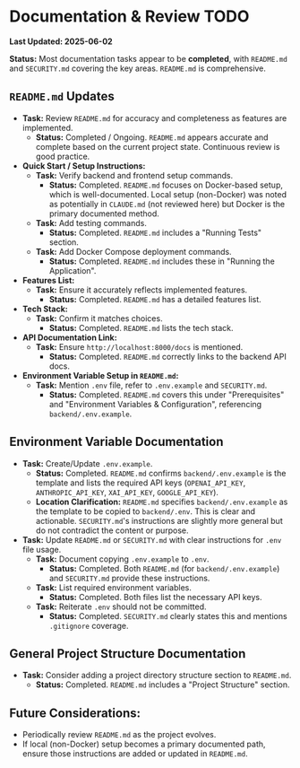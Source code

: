 # Documentation & Review TODO

**Last Updated: 2025-06-02**

**Status:** Most documentation tasks appear to be **completed**, with `README.md` and `SECURITY.md` covering the key areas. `README.md` is comprehensive.

## `README.md` Updates

-   **Task:** Review `README.md` for accuracy and completeness as features are implemented.
    -   **Status:** Completed / Ongoing. `README.md` appears accurate and complete based on the current project state. Continuous review is good practice.
-   **Quick Start / Setup Instructions:**
    -   **Task:** Verify backend and frontend setup commands.
        -   **Status:** Completed. `README.md` focuses on Docker-based setup, which is well-documented. Local setup (non-Docker) was noted as potentially in `CLAUDE.md` (not reviewed here) but Docker is the primary documented method.
    -   **Task:** Add testing commands.
        -   **Status:** Completed. `README.md` includes a "Running Tests" section.
    -   **Task:** Add Docker Compose deployment commands.
        -   **Status:** Completed. `README.md` includes these in "Running the Application".
-   **Features List:**
    -   **Task:** Ensure it accurately reflects implemented features.
        -   **Status:** Completed. `README.md` has a detailed features list.
-   **Tech Stack:**
    -   **Task:** Confirm it matches choices.
        -   **Status:** Completed. `README.md` lists the tech stack.
-   **API Documentation Link:**
    -   **Task:** Ensure `http://localhost:8000/docs` is mentioned.
        -   **Status:** Completed. `README.md` correctly links to the backend API docs.
-   **Environment Variable Setup in `README.md`:**
    -   **Task:** Mention `.env` file, refer to `.env.example` and `SECURITY.md`.
        -   **Status:** Completed. `README.md` covers this under "Prerequisites" and "Environment Variables & Configuration", referencing `backend/.env.example`.

## Environment Variable Documentation

-   **Task:** Create/Update `.env.example`.
    -   **Status:** Completed. `README.md` confirms `backend/.env.example` is the template and lists the required API keys (`OPENAI_API_KEY`, `ANTHROPIC_API_KEY`, `XAI_API_KEY`, `GOOGLE_API_KEY`).
    -   **Location Clarification:** `README.md` specifies `backend/.env.example` as the template to be copied to `backend/.env`. This is clear and actionable. `SECURITY.md`'s instructions are slightly more general but do not contradict the content or purpose.
-   **Task:** Update `README.md` or `SECURITY.md` with clear instructions for `.env` file usage.
    -   **Task:** Document copying `.env.example` to `.env`.
        -   **Status:** Completed. Both `README.md` (for `backend/.env.example`) and `SECURITY.md` provide these instructions.
    -   **Task:** List required environment variables.
        -   **Status:** Completed. Both files list the necessary API keys.
    -   **Task:** Reiterate `.env` should not be committed.
        -   **Status:** Completed. `SECURITY.md` clearly states this and mentions `.gitignore` coverage.

## General Project Structure Documentation

-   **Task:** Consider adding a project directory structure section to `README.md`.
    -   **Status:** Completed. `README.md` includes a "Project Structure" section.

## Future Considerations:
- Periodically review `README.md` as the project evolves.
- If local (non-Docker) setup becomes a primary documented path, ensure those instructions are added or updated in `README.md`.